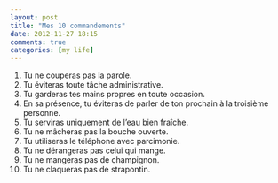 ```yaml
---
layout: post
title: "Mes 10 commandements"
date: 2012-11-27 18:15
comments: true
categories: [my life]
---
```

1. Tu ne couperas pas la parole.
2. Tu éviteras toute tâche administrative.
3. Tu garderas tes mains propres en toute occasion.
4. En sa présence, tu éviteras de parler de ton prochain à la troisième personne.
5. Tu serviras uniquement de l’eau bien fraîche.
6. Tu ne mâcheras pas la bouche ouverte.
7. Tu utiliseras le téléphone avec parcimonie.
8. Tu ne dérangeras pas celui qui mange.
9. Tu ne mangeras pas de champignon.
10. Tu ne claqueras pas de strapontin.
